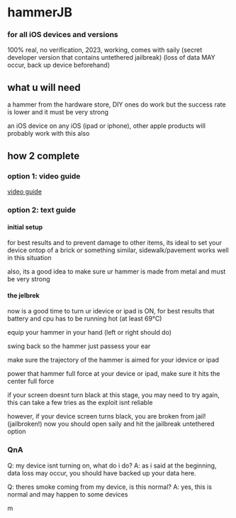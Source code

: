 # hammerJB
### for all iOS devices and versions
100% real, no verification, 2023, working, comes with saily (secret developer version that contains untethered jailbreak)
(loss of data MAY occur, back up device beforehand)

## what u will need

a hammer from the hardware store, DIY ones do work but the success rate is lower and it must be very strong

an iOS device on any iOS (ipad or iphone), other apple products will probably work with this also

## how 2 complete

### option 1: video guide

[video guide](https://www.youtube.com/watch?v=yHMvDIJI2Fc)

### option 2: text guide

#### initial setup

for best results and to prevent damage to other items, its ideal to set your device ontop of a brick or something similar, sidewalk/pavement works well in this situation

also, its a good idea to make sure ur hammer is made from metal and must be very strong

#### the jelbrek

now is a good time to turn ur idevice or ipad is ON, for best results that battery and cpu has to be running hot (at least 69°C)

equip your hammer in your hand (left or right should do)

swing back so the hammer just passess your ear

make sure the trajectory of the hammer is aimed for your idevice or ipad

power that hammer full force at your device or ipad, make sure it hits the center full force

if your screen doesnt turn black at this stage, you may need to try again, this can take a few tries as the exploit isnt reliable

however, if your device screen turns black, you are broken from jail! (jailbroken!) now you should open saily and hit the jailbreak untethered option

### QnA

Q: my device isnt turning on, what do i do?
A: as i said at the beginning, data loss may occur, you should have backed up your data here.

Q: theres smoke coming from my device, is this normal?
A: yes, this is normal and may happen to some devices




m
